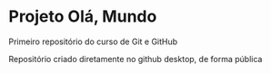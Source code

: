 # Projeto Olá, Mundo

 Primeiro repositório do curso de Git e GitHub

 Repositório criado diretamente no github desktop, de forma pública
